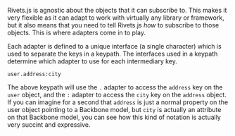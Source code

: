 Rivets.js is agnostic about the objects that it can subscribe to. This makes it very flexible as it can adapt to work with virtually any library or framework, but it also means that you need to tell Rivets.js *how* to subscribe to those objects. This is where adapters come in to play.

Each adapter is defined to a unique interface (a single character) which is used to separate the keys in a keypath. The interfaces used in a keypath determine which adapter to use for each intermediary key.

```
user.address:city
```

The above keypath will use the `.` adapter to access the `address` key on the `user` object, and the `:` adapter to access the `city` key on the `address` object. If you can imagine for a second that `address` is just a normal property on the user object pointing to a Backbone model, but `city` is actually an attribute on that Backbone model, you can see how this kind of notation is actually very succint and expressive.
